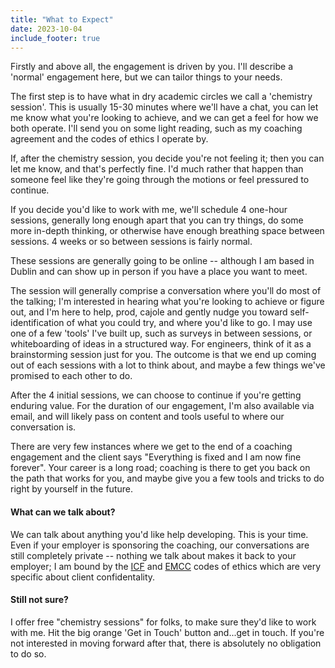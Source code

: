 ```yaml
---
title: "What to Expect"
date: 2023-10-04
include_footer: true
---
```


Firstly and above all, the engagement is driven by you. I'll describe a 'normal' engagement here, but we can tailor things to your needs.

The first step is to have what in dry academic circles we call a 'chemistry session'. This is usually 15-30 minutes where we'll have a chat, you can let me know what you're looking to achieve, and we can get a feel for how we both operate. I'll send you on some light reading, such as my coaching agreement and the codes of ethics I operate by.

If, after the chemistry session, you decide you're not feeling it; then you can let me know, and that's perfectly fine. I'd much rather that happen than someone feel like they're going through the motions or feel pressured to continue. 

If you decide you'd like to work with me, we'll schedule 4 one-hour sessions, generally long enough apart that you can try things, do some more in-depth thinking, or otherwise have enough breathing space between sessions. 4 weeks or so between sessions is fairly normal.

These sessions are generally going to be online -- although I am based in Dublin and can show up in person if you have a place you want to meet. 

The session will generally comprise a conversation where you'll do most of the talking; I'm interested in hearing what you're looking to achieve or figure out, and I'm here to help, prod, cajole and gently nudge you toward self-identification of what you could try, and where you'd like to go. I may use one of a few 'tools' I've built up, such as surveys in between sessions, or whiteboarding of ideas in a structured way. For engineers, think of it as a brainstorming session just for you. The outcome is that we end up coming out of each sessions with a lot to think about, and maybe a few things we've promised to each other to do.

After the 4 initial sessions, we can choose to continue if you're getting enduring value. For the duration of our engagement, I'm also available via email, and will likely pass on content and tools useful to where our conversation is.

There are very few instances where we get to the end of a coaching engagement and the client says "Everything is fixed and I am now fine forever". Your career is a long road; coaching is there to get you back on the path that works for you, and maybe give you a few tools and tricks to do right by yourself in the future.

#### What can we talk about?

We can talk about anything you'd like help developing. This is your time. Even if your employer is sponsoring the coaching, our conversations are still completely private -- nothing we talk about makes it back to your employer; I am bound by the [ICF](https://www.coachingfederation.org/) and [EMCC](https://www.emccglobal.org/) codes of ethics which are very specific about client confidentality.

#### Still not sure?

I offer free "chemistry sessions" for folks, to make sure they'd like to work with me. Hit the big orange 'Get in Touch' button and...get in touch. If you're not interested in moving forward after that, there is absolutely no obligation to do so.

